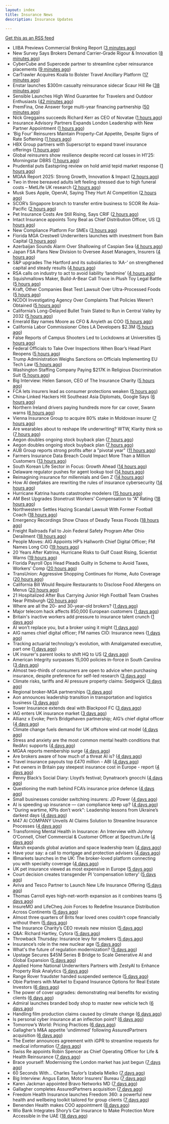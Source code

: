 ```yaml
---
layout: index
title: Insurance News
description: Insurance Updates

---
```


[Get this as an RSS feed](/insurance.rss)

<!-- news_marker starts -->
- LIIBA Previews Commercial Broking Report ([3 minutes ago](https://insurance-edge.net/2025/08/26/liiba-previews-commercial-broking-report/))
- New Survey Says Brokers Demand Carrier-Grade Rigour & Innovation ([8 minutes ago](https://insurance-edge.net/2025/08/26/new-survey-says-brokers-demand-carrier-grade-rigour-innovation/))
- CyberCube and Supercede partner to streamline cyber reinsurance placements ([9 minutes ago](https://www.reinsurancene.ws/cybercube-and-supercede-partner-to-streamline-cyber-reinsurance-placements/))
- CarTrawler Acquires Koala to Bolster Travel Ancillary Platform ([17 minutes ago](https://www.insurtechinsights.com/cartrawler-acquires-koala-to-bolster-travel-ancillary-platform/))
- Enstar launches $300m casualty reinsurance sidecar Scaur Hill Re ([38 minutes ago](https://www.reinsurancene.ws/enstar-launches-300m-casualty-reinsurance-sidecar-scaur-hill-re/))
- Sensible Launches High Wind Guarantee for Travelers and Outdoor Enthusiasts ([42 minutes ago](https://www.insurtechinsights.com/sensible-launches-high-wind-guarantee-for-travelers-and-outdoor-enthusiasts/))
- PremFina, One Answer forge multi-year financing partnership ([50 minutes ago](https://www.insurancebusinessmag.com/uk/news/breaking-news/premfina-one-answer-forge-multiyear-financing-partnership-547388.aspx))
- Nick Greggains succeeds Richard Kerr as CEO of Novatae ([1 hours ago](https://www.reinsurancene.ws/nick-greggains-succeeds-richard-kerr-as-ceo-of-novatae/))
- Insurance Advisory Partners Expands London Leadership with New Partner Appointment ([1 hours ago](https://www.insurtechinsights.com/insurance-advisory-partners-expands-london-leadership-with-new-partner-appointment/))
- ‘Big Four’ Reinsurers Maintain Property-Cat Appetite, Despite Signs of Rate Softening ([1 hours ago](https://www.insurancejournal.com/news/international/2025/08/26/836962.htm))
- HBX Group partners with Superscript to expand travel insurance offerings ([1 hours ago](https://www.insurancebusinessmag.com/uk/news/travel/hbx-group-partners-with-superscript-to-expand-travel-insurance-offerings-547384.aspx))
- Global reinsurers show resilience despite record cat losses in H1’25: Morningstar DBRS ([1 hours ago](https://www.reinsurancene.ws/global-reinsurers-show-resilience-despite-record-cat-losses-in-h125-morningstar-dbrs/))
- Prudential puts Eastspring review on hold amid tepid market response ([1 hours ago](https://www.insurancebusinessmag.com/uk/news/breaking-news/prudential-puts-eastspring-review-on-hold-amid-tepid-market-response-547380.aspx))
- MGAA Report 2025: Strong Growth, Innovation & Impact ([2 hours ago](https://insurance-edge.net/2025/08/26/mgaa-report-2025-strong-growth-innovation-impact/))
- Two in three bereaved adults left feeling stressed due to high funeral costs – MetLife UK research ([2 hours ago](https://ifamagazine.com/two-in-three-bereaved-adults-left-feeling-stressed-due-to-high-funeral-costs-metlife-uk-research/))
- Musk Sues Apple, OpenAI, Saying They Hurt AI Competition ([2 hours ago](https://www.insurancejournal.com/news/national/2025/08/26/836927.htm))
- SCOR’s Singapore branch to transfer entire business to SCOR Re Asia-Pacific ([2 hours ago](https://www.reinsurancene.ws/scors-singapore-branch-to-transfer-entire-business-to-scor-re-asia-pacific/))
- Pet Insurance Costs Are Still Rising, Says CRIF ([2 hours ago](https://insurance-edge.net/2025/08/26/pet-insurance-costs-are-still-rising-says-crif/))
- Intact Insurance appoints Tony Beal as Chief Distribution Officer, US ([3 hours ago](https://www.reinsurancene.ws/intact-insurance-appoints-tony-beal-as-chief-distribution-officer-us/))
- New Compliance Platform For SMEs ([3 hours ago](https://insurance-edge.net/2025/08/26/new-compliance-platform-for-smes/))
- Florida MGA Crestwell Underwriters launches with investment from Bain Capital ([3 hours ago](https://www.reinsurancene.ws/florida-mga-crestwell-underwriters-launches-with-investment-from-bain-capital/))
- Azerbaijan Sounds Alarm Over Shallowing of Caspian Sea ([4 hours ago](https://www.insurancejournal.com/news/international/2025/08/26/836954.htm))
- Japan FSA Plans New Division to Oversee Asset Managers, Insurers ([4 hours ago](https://www.insurancejournal.com/news/international/2025/08/26/836945.htm))
- S&P upgrades The Hartford and its subsidiaries to ‘AA-’ on strengthened capital and steady results ([4 hours ago](https://www.reinsurancene.ws/sp-upgrades-the-hartford-and-its-subsidiaries-to-aa-on-strengthened-capital-and-steady-results/))
- RSA calls on industry to act to avoid liability ‘landmine’ ([4 hours ago](https://www.postonline.co.uk/commercial/7958918/rsa-calls-on-industry-to-act-to-avoid-liability-%E2%80%98landmine%E2%80%99))
- Squishmallows Maker, Build-A-Bear Call Truce in Plush Toy Legal Battle ([5 hours ago](https://www.insurancejournal.com/news/national/2025/08/26/836916.htm))
- Kraft, Other Companies Beat Test Lawsuit Over Ultra-Processed Foods ([5 hours ago](https://www.insurancejournal.com/news/national/2025/08/26/836912.htm))
- NCDOI Investigating Agency Over Complaints That Policies Weren’t Obtained ([5 hours ago](https://www.insurancejournal.com/news/southeast/2025/08/26/836877.htm))
- California’s Long-Delayed Bullet Train Slated to Run in Central Valley by 2032 ([5 hours ago](https://www.insurancejournal.com/news/west/2025/08/26/836898.htm))
- Emerald Bay names Moore as CFO & Anyieth as COO ([5 hours ago](https://www.reinsurancene.ws/emerald-bay-names-moore-as-cfo-anyieth-as-coo/))
- California Labor Commissioner Cites LA Developers $2.3M ([5 hours ago](https://www.insurancejournal.com/news/west/2025/08/26/836761.htm))
- False Reports of Campus Shooters Led to Lockdowns at Universities ([5 hours ago](https://www.insurancejournal.com/news/east/2025/08/26/836935.htm))
- Federal Officials to Take Over Inspections When Boar’s Head Plant Reopens ([5 hours ago](https://www.insurancejournal.com/news/east/2025/08/26/836942.htm))
- Trump Administration Weighs Sanctions on Officials Implementing EU Tech Law ([5 hours ago](https://www.insurancejournal.com/news/international/2025/08/26/836924.htm))
- Washington Staffing Company Paying $217K in Religious Discrimination Suit ([5 hours ago](https://www.insurancejournal.com/news/west/2025/08/26/836758.htm))
- Big Interview: Helen Sanson, CEO of The Insurance Charity ([5 hours ago](https://www.postonline.co.uk/people/7958165/big-interview-helen-sanson-ceo-of-the-insurance-charity))
- FCA lets insurers lead as consumer protections weaken ([5 hours ago](https://www.postonline.co.uk/personal/7958255/fca-lets-insurers-lead-as-consumer-protections-weaken))
- China-Linked Hackers Hit Southeast Asia Diplomats, Google Says ([6 hours ago](https://www.insurancejournal.com/news/international/2025/08/26/836920.htm))
- Northern Ireland drivers paying hundreds more for car cover, Swann warns ([6 hours ago](https://www.insurancebusinessmag.com/uk/news/breaking-news/northern-ireland-drivers-paying-hundreds-more-for-car-cover-swann-warns-547341.aspx))
- Vienna Insurance Group to acquire 80% stake in Moldovan insurer ([7 hours ago](https://www.insurancebusinessmag.com/uk/news/breaking-news/vienna-insurance-group-to-acquire-80-stake-in-moldovan-insurer-547339.aspx))
- Are wearables about to reshape life underwriting? WTW, Klarity think so ([7 hours ago](https://www.insurancebusinessmag.com/uk/news/breaking-news/are-wearables-about-to-reshape-life-underwriting-wtw-klarity-think-so-547336.aspx))
- Aegon doubles ongoing stock buyback plan ([7 hours ago](https://www.insurancebusinessmag.com/uk/news/breaking-news/aegon-doubles-ongoing-stock-buyback-plan-547335.aspx))
- Aegon doubles ongoing stock buyback plan ([7 hours ago](https://www.insurancebusinessmag.com/uk/news/breaking-news/aegon-doubles-ongoing-stock-buyback-plan-547334.aspx))
- AUB Group reports strong profits after a "pivotal year" ([11 hours ago](https://www.insurancebusinessmag.com/uk/news/breaking-news/aub-group-reports-strong-profits-after-a-pivotal-year-547324.aspx))
- Farmers Insurance Data Breach Could Impact More Than a Million Customers ([13 hours ago](https://www.insurancejournal.com/news/national/2025/08/25/836906.htm))
- South Korean Life Sector in Focus: Growth Ahead ([14 hours ago](https://insurance-edge.net/2025/08/25/south-korean-life-sector-in-focus-growth-ahead/))
- Delaware regulator pushes for agent lookup tool ([14 hours ago](https://www.dig-in.com/news/delaware-regulator-pushes-for-agent-lookup-tool))
- Reimagining insurance for millennials and Gen Z ([14 hours ago](https://www.dig-in.com/opinion/reimagining-insurance-for-millennials-and-gen-z))
- How AI deepfakes are rewriting the rules of insurance cybersecurity ([14 hours ago](https://www.dig-in.com/opinion/ai-deepfakes-rewrite-insurance-cybersecurity-rules))
- Hurricane Katrina haunts catastrophe modelers ([15 hours ago](https://www.dig-in.com/articles/hurricane-katrina-haunts-catastrophe-modelers))
- AM Best Upgrades Stonetrust Workers’ Compensation to “A” Rating ([18 hours ago](https://www.insurancejournal.com/news/southcentral/2025/08/25/836894.htm))
- Northwestern Settles Hazing Scandal Lawsuit With Former Football Coach ([18 hours ago](https://www.insurancejournal.com/news/midwest/2025/08/25/836890.htm))
- Emergency Recordings Show Chaos of Deadly Texas Floods ([18 hours ago](https://www.insurancejournal.com/news/southcentral/2025/08/25/836887.htm))
- Freight Railroads Fail to Join Federal Safety Program After Ohio Derailment ([18 hours ago](https://www.insurancejournal.com/news/midwest/2025/08/25/836883.htm))
- People Moves: AIG Appoints HP’s Hallworth Chief Digital Officer; FM Names Long CIO ([19 hours ago](https://www.insurancejournal.com/news/national/2025/08/25/836115.htm))
- 20 Years After Katrina, Hurricane Risks to Gulf Coast Rising, Scientist Warns ([19 hours ago](https://www.insurancejournal.com/news/national/2025/08/25/836874.htm))
- Florida Payroll Ops Head Pleads Guilty in Scheme to Avoid Taxes, Workers’ Comp ([20 hours ago](https://www.insurancejournal.com/news/southeast/2025/08/25/836862.htm))
- TransUnion: Aggressive Shopping Continues for Home, Auto Coverage ([20 hours ago](https://www.insurancejournal.com/news/national/2025/08/25/836864.htm))
- California Bill Would Require Restaurants to Disclose Food Allergens on Menus ([20 hours ago](https://www.insurancejournal.com/news/west/2025/08/25/836856.htm))
- 21 Hospitalized After Bus Carrying Junior High Football Team Crashes Near Pittsburgh ([20 hours ago](https://www.insurancejournal.com/news/east/2025/08/25/836857.htm))
- Where are all the 20- and 30-year-old brokers? ([1 days ago](https://www.dig-in.com/advisers/opinion/where-are-all-the-20-and-30-year-old-brokers))
- Major telecom hack affects 850,000 European customers ([1 days ago](https://www.insurancebusinessmag.com/uk/news/cyber/major-telecom-hack-affects-850000-european-customers-547230.aspx))
- Britain's inactive workers add pressure to insurance talent crunch ([1 days ago](https://www.insurancebusinessmag.com/uk/news/breaking-news/britains-inactive-workers-add-pressure-to-insurance-talent-crunch-547229.aspx))
- AI won’t replace you, but a broker using it might ([1 days ago](https://www.insurancebusinessmag.com/uk/news/breaking-news/ai-wont-replace-you-but-a-broker-using-it-might-547270.aspx))
- AIG names chief digital officer; FM names CIO: Insurance news ([1 days ago](https://www.dig-in.com/news/aig-names-chief-digital-officer-fm-names-cio-insurance-news))
- Tracking actuarial technology's evolution, with Amalgamated executive, part one ([1 days ago](https://www.dig-in.com/news/tracking-actuarial-technologys-evolution-part-one))
- UK insurer's parent looks to shift HQ to US ([2 days ago](https://www.insurancebusinessmag.com/uk/news/breaking-news/uk-insurers-parent-looks-to-shift-hq-to-us-547247.aspx))
- American Integrity surpasses 15,000 policies in-force in South Carolina ([3 days ago](https://www.reinsurancene.ws/american-integrity-surpasses-15000-policies-in-force-in-south-carolina/))
- Almost two-thirds of consumers are open to advice when purchasing insurance, despite preference for self-led research ([3 days ago](https://ifamagazine.com/almost-two-thirds-of-consumers-are-open-to-advice-when-purchasing-insurance-despite-preference-for-self-led-research/))
- Climate risks, tariffs and AI pressure property claims: Sedgwick ([3 days ago](https://www.insurancebusinessmag.com/uk/news/catastrophe/climate-risks-tariffs-and-ai-pressure-property-claims-sedgwick-547111.aspx))
- Regional broker-MGA partnerships ([3 days ago](https://www.insurancebusinessmag.com/uk/news/columns/regional-brokermga-partnerships-547093.aspx))
- Aon announces leadership transition in transportation and logistics business ([3 days ago](https://www.insurancebusinessmag.com/uk/news/breaking-news/aon-announces-leadership-transition-in-transportation-and-logistics-business-547092.aspx))
- Tower Insurance extends deal with Blackpool FC ([3 days ago](https://www.insurancebusinessmag.com/uk/news/breaking-news/tower-insurance-extends-deal-with-blackpool-fc-547091.aspx))
- IAG enters UK insurance market ([3 days ago](https://www.insurancebusinessmag.com/uk/news/travel/iag-enters-uk-insurance-market-547090.aspx))
- Allianz x Evoke; Pen’s Bridgehaven partnership; AIG’s chief digital officer ([4 days ago](https://www.postonline.co.uk/news/7958917/allianz-x-evoke-pen%E2%80%99s-bridgehaven-partnership-aig%E2%80%99s-chief-digital-officer))
- Climate change fuels demand for UK offshore wind cat model ([4 days ago](https://www.postonline.co.uk/commercial/7958315/climate-change-fuels-demand-for-uk-offshore-wind-cat-model))
- Stress and anxiety are the most common mental health conditions that RedArc supports ([4 days ago](https://ifamagazine.com/stress-and-anxiety-are-the-most-common-mental-health-conditions-that-redarc-supports/))
- MGAA reports membership surge ([4 days ago](https://www.insurancebusinessmag.com/uk/news/breaking-news/mgaa-reports-membership-surge-547078.aspx))
- Are brokers aware of how much of a threat AI is? ([4 days ago](https://www.insurancebusinessmag.com/uk/news/technology/are-brokers-aware-of-how-much-of-a-threat-ai-is-547077.aspx))
- Travel insurance payouts top £470 million - ABI ([4 days ago](https://www.insurancebusinessmag.com/uk/news/travel/travel-insurance-payouts-top-470-million--abi-547076.aspx))
- Pet owners in Britain pay steepest insurance cost in Europe - report ([4 days ago](https://www.insurancebusinessmag.com/uk/news/breaking-news/pet-owners-in-britain-pay-steepest-insurance-cost-in-europe--report-547074.aspx))
- Penny Black’s Social Diary: Lloyd’s festival; Dynatrace’s gnocchi ([4 days ago](https://www.postonline.co.uk/people/7958186/penny-black%E2%80%99s-social-diary-lloyd%E2%80%99s-festival-dynatrace%E2%80%99s-gnocchi))
- Questioning the math behind FCA’s insurance price defence ([4 days ago](https://www.postonline.co.uk/regulation/7958257/questioning-the-math-behind-fca%E2%80%99s-insurance-price-defence))
- Small businesses consider switching insurers: JD Power ([4 days ago](https://www.dig-in.com/news/small-businesses-consider-switching-insurers-jd-power))
- AI is speeding up insurance — can compliance keep up? ([4 days ago](https://www.dig-in.com/opinion/ai-is-affecting-insurance-compliance))
- "During wartime, KPIs don’t work": Leadership lessons from Ukraine’s darkest days ([4 days ago](https://www.insurancebusinessmag.com/uk/news/breaking-news/during-wartime-kpis-dont-work-leadership-lessons-from-ukraines-darkest-days-547007.aspx))
- M47 AI COMPANY Unveils AI Claims Solution to Streamline Insurance Processes ([4 days ago](https://www.insurtechinsights.com/m47-ai-company-unveils-ai-claims-solution-to-streamline-insurance-processes/))
- Transforming Mental Health in Insurance: An Interview with Johnny O’Connell, Chief Commercial & Customer Officer at Spectrum.Life ([4 days ago](https://www.insurtechinsights.com/transforming-mental-health-in-insurance-an-interview-with-johnny-oconnell-chief-commercial-customer-officer-at-spectrum-life/))
- Marsh expands global aviation and space leadership team ([4 days ago](https://www.insurancebusinessmag.com/uk/news/breaking-news/marsh-expands-global-aviation-and-space-leadership-team-546974.aspx))
- Have your say: a call to mortgage and protection advisers ([4 days ago](https://ifamagazine.com/have-your-say-a-call-to-mortgage-and-protection-advisers/))
- IBmarkets launches in the UK: The broker-loved platform connecting you with specialty coverage ([4 days ago](https://www.insurancebusinessmag.com/uk/news/breaking-news/ibmarkets-launches-in-the-uk-the-brokerloved-platform-connecting-you-with-specialty-coverage-546952.aspx))
- UK pet insurance viewed as most expensive in Europe ([5 days ago](https://www.postonline.co.uk/personal/7958915/uk-pet-insurance-viewed-as-most-expensive-in-europe))
- Court decision creates transgender PI ‘compensation lottery’ ([5 days ago](https://www.postonline.co.uk/personal/7958916/court-decision-creates-transgender-pi-%E2%80%98compensation-lottery%E2%80%99))
- Aviva and Tesco Partner to Launch New Life Insurance Offering ([5 days ago](https://www.insurtechinsights.com/aviva-and-tesco-partner-to-launch-new-life-insurance-offering/))
- Thomas Carroll eyes high-net-worth expansion as it combines teams ([5 days ago](https://www.postonline.co.uk/broker/7958912/thomas-carroll-eyes-high-net-worth-expansion-as-it-combines-teams))
- InsureMO and LifeCheq Join Forces to Redefine Insurance Distribution Across Continents ([5 days ago](https://www.insurtechinsights.com/insuremo-and-lifecheq-join-forces-to-redefine-insurance-distribution-across-continents/))
- Almost three quarters of Brits fear loved ones couldn’t cope financially without them ([5 days ago](https://ifamagazine.com/almost-three-quarters-of-brits-fear-loved-ones-couldnt-cope-financially-without-them/))
- The Insurance Charity’s CEO reveals new mission ([5 days ago](https://www.postonline.co.uk/people/7958166/the-insurance-charity%E2%80%99s-ceo-reveals-new-mission))
- Q&A: Richard Hartley, Cytora ([5 days ago](https://www.postonline.co.uk/technology/7958053/qa-richard-hartley-cytora))
- Throwback Thursday: Insurance levy for smokers ([5 days ago](https://www.postonline.co.uk/claims/7956762/throwback-thursday-insurance-levy-for-smokers))
- Insurance’s role in the new nuclear age ([5 days ago](https://www.postonline.co.uk/commercial/7958893/insurance%E2%80%99s-role-in-the-new-nuclear-age))
- What's the future of regulation modernization? ([5 days ago](https://www.dig-in.com/opinion/what-does-rule-modernization-mean))
- Upstage Secures $45M Series B Bridge to Scale Generative AI and Global Expansion ([5 days ago](https://www.insurtechinsights.com/upstage-secures-45m-series-b-bridge-to-scale-generative-ai-and-global-expansion/))
- Applied Home National Underwriters Partners with ZestyAI to Enhance Property Risk Analytics ([5 days ago](https://www.insurtechinsights.com/applied-home-national-underwriters-partners-with-zestyai-to-enhance-property-risk-analytics/))
- Range Rover fraudster handed suspended sentence ([5 days ago](https://www.postonline.co.uk/claims/7958909/range-rover-fraudster-handed-suspended-sentence))
- Obie Partners with Markel to Expand Insurance Options for Real Estate Investors ([6 days ago](https://www.insurtechinsights.com/obie-partners-with-markel-to-expand-insurance-options-for-real-estate-investors/))
- The power of cover upgrades: demonstrating real benefits for existing clients ([6 days ago](https://ifamagazine.com/the-power-of-cover-upgrades-demonstrating-real-benefits-for-existing-clients/))
- Admiral launches branded body shop to master new vehicle tech ([6 days ago](https://www.postonline.co.uk/claims/7958908/admiral-launches-branded-body-shop-to-master-new-vehicle-tech))
- Handling film production claims caused by climate change ([6 days ago](https://www.postonline.co.uk/claims/7958022/handling-film-production-claims-caused-by-climate-change))
- Is personal cyber insurance at an inflection point? ([6 days ago](https://www.postonline.co.uk/personal/7958123/is-personal-cyber-insurance-at-an-inflection-point))
- Tomorrow’s World: Pricing Practices ([6 days ago](https://www.postonline.co.uk/personal/7958156/tomorrow%E2%80%99s-world-pricing-practices))
- Gallagher’s M&A appetite ‘undimmed’ following AssuredPartners acquisition ([6 days ago](https://www.postonline.co.uk/broker/7958906/gallagher%E2%80%99s-ma-appetite-%E2%80%98undimmed%E2%80%99-following-assuredpartners-acquisition))
- The Exeter announces agreement with iGPR to streamline requests for medical information ([7 days ago](https://ifamagazine.com/the-exeter-announces-agreement-with-igpr-to-streamline-requests-for-medical-information/))
- Swiss Re appoints Robin Spencer as Chief Operating Officer for Life & Health Reinsurance ([7 days ago](https://ifamagazine.com/swiss-re-appoints-robin-spencer-as-chief-operating-officer-for-life-health-reinsurance/))
- Brace yourself: Modernising the London market has just begun ([7 days ago](https://www.postonline.co.uk/lloyd%E2%80%99slondon/7958892/brace-yourself-modernising-the-london-market-has-just-begun))
- 60 Seconds With… Charles Taylor’s Izabela Mielko ([7 days ago](https://www.postonline.co.uk/technology/7957984/60-seconds-with%E2%80%A6-charles-taylor%E2%80%99s-izabela-mielko))
- Big Interview: Angus Eaton, Motor Insurers’ Bureau ([7 days ago](https://www.postonline.co.uk/regulation/7958299/big-interview-angus-eaton-motor-insurers%E2%80%99-bureau))
- Karen Jackman appointed Bravo Networks MD ([7 days ago](https://www.postonline.co.uk/broker/7958905/karen-jackman-appointed-bravo-networks-md))
- Gallagher completes AssuredPartners acquisition ([7 days ago](https://www.postonline.co.uk/broker/7958904/gallagher-completes-assuredpartners-acquisition))
- Freedom Health Insurance launches Freedom 360: a powerful new health and wellbeing toolkit tailored for group clients ([7 days ago](https://ifamagazine.com/freedom-health-insurance-launches-freedom-360-a-powerful-new-health-and-wellbeing-toolkit-tailored-for-group-clients/))
- Benenden Health makes COO appointment ([8 days ago](https://ifamagazine.com/benenden-health-makes-coo-appointment/))
- Wio Bank Integrates Shory’s Car Insurance to Make Protection More Accessible in the UAE ([18 days ago](https://thefintechtimes.com/wio-bank-integrates-shorys-car-insurance-to-make-protection-more-accessible-in-the-uae/))

<!-- news_marker ends -->